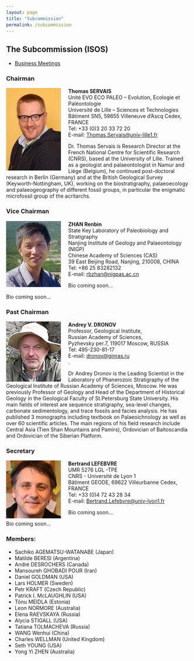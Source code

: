 ```yaml
---
layout: page
title: "Subcommission"
permalink: /subcommission
---
```

## The Subcommission (ISOS)

* [Business Meetings](meetings)

### Chairman

<img src="images/Servais16-150x225.jpg" alt="Andrey" style="float:left; margin-right: 20px; width:150px;" />

**Thomas SERVAIS**  
Unité EVO ECO PALEO – Evolution, Ecologie et Paléontologie  
Université de Lille – Sciences et Technologies  
Bâtiment SN5,  59655 Villeneuve d’Ascq Cedex, FRANCE  
Tel: +33 (0)3 20 33 72 20  
E-mail: <Thomas.Servais@univ-lille1.fr>  

Dr. Thomas Servais is Research Director at the French National Centre for Scientific Research (CNRS), based at the University of Lille. Trained as a geologist and palaeontologist in Namur and Liège (Belgium), he continued post-doctoral research in Berlin (Germany) and at the British Geological Survey (Keyworth-Nottingham, UK), working on the biostratigraphy, palaeoecology and palaeogeography of different fossil groups, in particular the enigmatic microfossil group of the acritarchs.


### Vice Chairman

<img src="images/person-zhan.gif" alt="Zhan" style="float:left; margin-right: 20px; width:150px;" />

**ZHAN Renbin**  
State Key Laboratory of Paleobiology and Stratigraphy  
Nanjing Institute of Geology and Palaeontology (NIGP)  
Chinese Academy of Sciences (CAS)  
39 East Beijing Road, Nanjing, 210008, CHINA  
Tel: +86 25 83282132  
E-mail: <rbzhan@nigpas.ac.cn>

Bio coming soon...

Bio coming soon...



### Past Chairman

<img src="images/andrei2.jpg" alt="Andrey" style="float:left; margin-right: 20px; width:150px;" />

**Andrey V. DRONOV**  
Professor, Geological Institute,  
Russian Academy of Sciences,  
Pyzhevsky per.7, 119017 Moscow, RUSSIA  
Tel: 495-230-81-17  
E-mail: <dronov@ginras.ru>  
.

Dr Andrey Dronov is the Leading Scientist in the Laboratory of Phanerozoic Stratigraphy of the Geological Institute of Russian Academy of Sciences, Moscow. He was previously Professor of Geology and Head of the Department of Historical Geology in the Geological Faculty of St.Petersburg State University. His main fields of interest are sequence stratigraphy, sea-level changes, carbonate sedimentology, and trace fossils and facies analysis. He has published 3 monographs including textbook on Palaeoichnology as well as over 60 scientific articles. The main regions of his field research include Central Asia (Tien Shan Mountains and Pamirs), Ordovician of Baltoscandia and Ordovician of the Siberian Platform.


### Secretary

<img src="images/person-lefebvre.jpg" alt="Andrey" style="float:left; margin-right: 20px; width:150px;" />

**Bertrand LEFEBVRE**  
 UMR 5276 LGL -TPE  
CNRS - Université de Lyon 1  
Bâtiment GEODE, 69622 Villeurbanne Cedex, FRANCE  
Tel: +33 (0)4 72 43 28 34  
E-mail: <Bertrand.Lefebvre@univ-lyon1.fr>  

Bio coming soon...

Bio coming soon...

### Members:

* Sachiko AGEMATSU-WATANABE (Japan)
* Matilde BERESI (Argentina)
* André DESROCHERS (Canada)
* Mansoureh GHOBADI POUR (Iran)
* Daniel GOLDMAN (USA)
* Lars HOLMER (Sweden)
* Petr KRAFT (Czech Republic)
* Patrick I. McLAUGHLIN (USA)
* Tõnu MEIDLA (Estonia)
* Leon NORMORE (Australia)
* Elena RAEVSKAYA (Russia)
* Alycia STIGALL (USA)
* Tatiana TOLMACHEVA (Russia)
* WANG Wenhui (China)
* Charles WELLMAN (United Kingdom)
* Seth YOUNG (USA)
* Yong Yi ZHEN (Australia)
